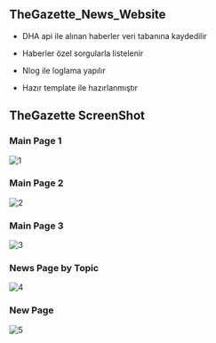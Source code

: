 ## TheGazette_News_Website

- DHA api ile alınan haberler veri tabanına kaydedilir
- Haberler özel sorgularla listelenir
- Nlog ile loglama yapılır

- Hazır template ile hazırlanmıştır

## TheGazette ScreenShot 

### Main Page 1

![1](https://user-images.githubusercontent.com/34112198/72253194-0df9b000-3612-11ea-9917-3119af8acf13.png)

### Main Page 2

![2](https://user-images.githubusercontent.com/34112198/72253941-c4aa6000-3613-11ea-8ba3-7f42535500bc.png)

### Main Page 3

![3](https://user-images.githubusercontent.com/34112198/72253995-e73c7900-3613-11ea-903d-347386910ecc.png)

### News Page by Topic

![4](https://user-images.githubusercontent.com/34112198/72254109-28cd2400-3614-11ea-8654-9cc159c8c0c1.png)

### New Page 

![5](https://user-images.githubusercontent.com/34112198/72254126-384c6d00-3614-11ea-8d29-08c79b43404c.png)
